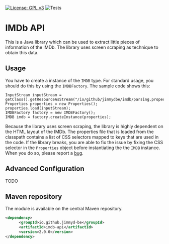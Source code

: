 [![License: GPL v3](https://img.shields.io/badge/License-GPLv3-blue.svg)](https://www.gnu.org/licenses/gpl-3.0)
![Tests](https://github.com/jimmyd-be/imdb-api/workflows/Tests/badge.svg)

# IMDb API

This is a Java library which can be used to extract little pieces of information of the IMDb. The library uses screen scraping as technique to obtain this data.

## Usage
You have to create a instance of the `IMDB` type. For standard usage, you should do this by using the `IMDBFactory`. The sample code shows this:

```
InputStream inputStream = getClass().getResourceAsStream("/io/github/jimmydbe/imdb/parsing.properties");
Properties properties = new Properties();
properties.load(inputStream);
IMDBFactory factory = new IMDBFactory();
IMDB imdb = factory.createInstance(properties);
```

Because the library uses screen scraping, the library is highly dependent on the HTML layout of the IMDb. The properties file that is loaded from the classpath contains a list of CSS selectors mapped to keys that are used in the code. If the library breaks, you are able to fix the issue by fixing the CSS selector in the `Properties` object before instantiating the the `IMDB` instance. When you do so, please report a [bug](https://github.com/jimmyd-be/imdb-api/issues).


## Advanced Configuration

TODO


## Maven repository
The module is available on the central Maven repository.
```xml
<dependency>
      <groupId>io.github.jimmyd-be</groupId>
      <artifactId>imdb-api</artifactId>
      <version>2.0.0</version>
</dependency>
```


